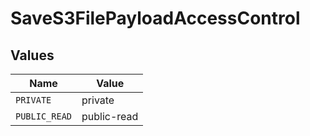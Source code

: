 # SaveS3FilePayloadAccessControl


## Values

| Name          | Value         |
| ------------- | ------------- |
| `PRIVATE`     | private       |
| `PUBLIC_READ` | public-read   |
